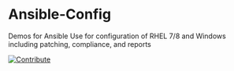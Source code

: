 # Ansible-Config
Demos for Ansible Use for configuration of RHEL 7/8 and Windows including patching, compliance, and reports

[![Contribute](https://www.eclipse.org/che/contribute.svg)](https://devspaces.apps.hypershift.shadowman.dev/#https://github.com/shadowman-lab/Ansible-Config)
